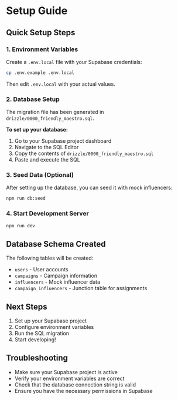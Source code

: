# Setup Guide

## Quick Setup Steps

### 1. Environment Variables
Create a `.env.local` file with your Supabase credentials:

```bash
cp .env.example .env.local
```

Then edit `.env.local` with your actual values.

### 2. Database Setup
The migration file has been generated in `drizzle/0000_friendly_maestro.sql`.

**To set up your database:**

1. Go to your Supabase project dashboard
2. Navigate to the SQL Editor
3. Copy the contents of `drizzle/0000_friendly_maestro.sql`
4. Paste and execute the SQL

### 3. Seed Data (Optional)
After setting up the database, you can seed it with mock influencers:

```bash
npm run db:seed
```

### 4. Start Development Server
```bash
npm run dev
```

## Database Schema Created

The following tables will be created:
- `users` - User accounts
- `campaigns` - Campaign information
- `influencers` - Mock influencer data
- `campaign_influencers` - Junction table for assignments

## Next Steps

1. Set up your Supabase project
2. Configure environment variables
3. Run the SQL migration
4. Start developing!

## Troubleshooting

- Make sure your Supabase project is active
- Verify your environment variables are correct
- Check that the database connection string is valid
- Ensure you have the necessary permissions in Supabase

